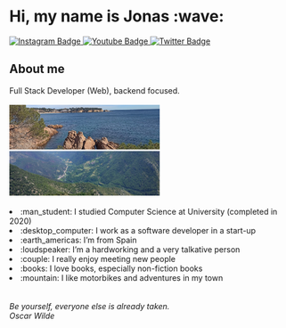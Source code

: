 
<h1> Hi, my name is Jonas :wave:</h1>
<div id="badges">
  <a href="https://www.instagram.com/TODO/">
    <img src="https://img.shields.io/badge/Instagram-E4405F?style=for-the-badge&logo=instagram&logoColor=white" alt="Instagram Badge"/>
  </a>
  <a href="your-youtube-URL">
    <img src="https://img.shields.io/badge/YouTube-red?style=for-the-badge&logo=youtube&logoColor=white" alt="Youtube Badge"/>
  </a>
  <a href="your-twitter-URL">
    <img src="https://img.shields.io/badge/Twitter-blue?style=for-the-badge&logo=twitter&logoColor=white" alt="Twitter Badge"/>
  </a>
</div>
<h2> About me</h2>
Full Stack Developer (Web), backend focused.
<br>
<br>
<div>
  <img src="./content/about_me/beach.png" width="270px" height="80px">
  <img src="./content/about_me/mountain.png" width="270px" height="80px">
</div>
<br>
<li>:man_student: I studied Computer Science at University (completed in 2020)</li>
<li>:desktop_computer: I work as a software developer in a start-up </li>
<li>:earth_americas: I’m from Spain </li>
<li>:loudspeaker: I’m a hardworking and a very talkative person </li>
<li>:couple: I really enjoy meeting new people </li>
<li>:books: I love books, especially non-fiction books</li>
<li>:mountain: I like motorbikes and adventures in my town</li>
<br>
<br>
<i>Be yourself, everyone else is already taken.</i><br>
<i>Oscar Wilde</i>
